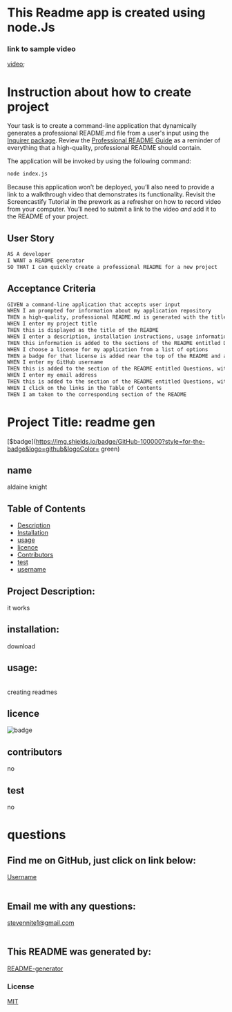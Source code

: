  # This Readme app is created using node.Js 
 ### link to sample video
 [video](https://drive.google.com/file/d/1lR_aygRMxan9p0PaAYr67FRB8OHuZLyZ/view);
 
 # Instruction about how to create project
Your task is to create a command-line application that dynamically generates a professional README.md file from a user's input using the [Inquirer package](https://www.npmjs.com/package/inquirer). Review the [Professional README Guide](https://coding-boot-camp.github.io/full-stack/github/professional-readme-guide) as a reminder of everything that a high-quality, professional README should contain. 

The application will be invoked by using the following command:

```bash
node index.js
```

Because this application won’t be deployed, you’ll also need to provide a link to a walkthrough video that demonstrates its functionality. Revisit the Screencastify Tutorial in the prework as a refresher on how to record video from your computer. You’ll need to submit a link to the video _and_ add it to the README of your project.


## User Story

```md
AS A developer
I WANT a README generator
SO THAT I can quickly create a professional README for a new project
```

## Acceptance Criteria

```md
GIVEN a command-line application that accepts user input
WHEN I am prompted for information about my application repository
THEN a high-quality, professional README.md is generated with the title of my project and sections entitled Description, Table of Contents, Installation, Usage, License, Contributing, Tests, and Questions
WHEN I enter my project title
THEN this is displayed as the title of the README
WHEN I enter a description, installation instructions, usage information, contribution guidelines, and test instructions
THEN this information is added to the sections of the README entitled Description, Installation, Usage, Contributing, and Tests
WHEN I choose a license for my application from a list of options
THEN a badge for that license is added near the top of the README and a notice is added to the section of the README entitled License that explains which license the application is covered under
WHEN I enter my GitHub username
THEN this is added to the section of the README entitled Questions, with a link to my GitHub profile
WHEN I enter my email address
THEN this is added to the section of the README entitled Questions, with instructions on how to reach me with additional questions
WHEN I click on the links in the Table of Contents
THEN I am taken to the corresponding section of the README
```







# Project Title: readme gen<br />
[$badge](https://img.shields.io/badge/GitHub-100000?style=for-the-badge&logo=github&logoColor= green)
<br />


## name                                                    
aldaine knight
<br>



## Table of Contents
- [Description](#description)
- [Installation](#installation)
- [usage](#usage)
- [licence](#licence)
- [Contributors](#contributors)
- [test](#test)
- [username](#username)



## Project Description: 
  it works
  <br>


## installation:
  download
  <br>

## usage:
<br>
creating readmes

## licence
![badge](https://img.shields.io/badge/license-MIT-brightgreen)
<br>

## contributors
  no
  <br>


## test
no<br />

# questions<br />

## Find me on GitHub, just click on link below:
[Username](https://github.com/luvkil)<br />
<br />
 ## Email me with any questions: 
 stevennite1@gmail.com<br />
 <br />


## This README was generated by:
[README-generator](https://github.com/luvkil/my-readme-generator)



### License
[MIT](https://github.com/git/git-scm.com/blob/main/MIT-LICENSE.txt)

